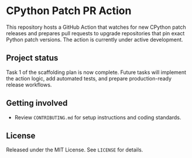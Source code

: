 # CPython Patch PR Action

This repository hosts a GitHub Action that watches for new CPython patch releases and prepares pull requests to upgrade repositories that pin exact Python patch versions. The action is currently under active development.

## Project status

Task 1 of the scaffolding plan is now complete. Future tasks will implement the action logic, add automated tests, and prepare production-ready release workflows.

## Getting involved

- Review `CONTRIBUTING.md` for setup instructions and coding standards.

## License

Released under the MIT License. See `LICENSE` for details.
